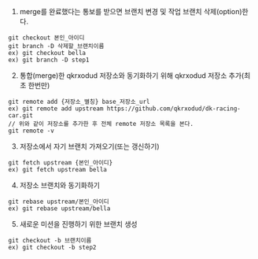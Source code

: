 1. merge를 완료했다는 통보를 받으면 브랜치 변경 및 작업 브랜치 삭제(option)한다.

```cvs
git checkout 본인_아이디
git branch -D 삭제할_브랜치이름
ex) git checkout bella
ex) git branch -D step1

```

2. 통합(merge)한 qkrxodud 저장소와 동기화하기 위해 qkrxodud 저장소 추가(최초 한번만)
```cvs
git remote add {저장소_별칭} base_저장소_url
ex) git remote add upstream https://github.com/qkrxodud/dk-racing-car.git
// 위와 같이 저장소를 추가한 후 전체 remote 저장소 목록을 본다.
git remote -v 
```

3. 저장소에서 자기 브랜치 가져오기(또는 갱신하기) 
```cvs
git fetch upstream {본인_아이디}
ex) git fetch upstream bella

```

4. 저장소 브랜치와 동기화하기
```cvs
git rebase upstream/본인_아이디
ex) git rebase upstream/bella
```


5. 새로운 미션을 진행하기 위한 브랜치 생성
```cvs
git checkout -b 브랜치이름
ex) git checkout -b step2
```
